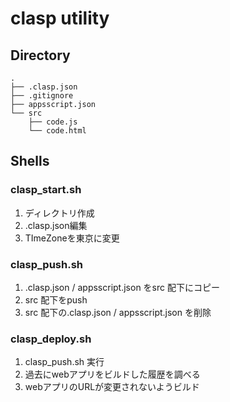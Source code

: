# clasp utility

## Directory
```
.
├── .clasp.json
├── .gitignore
├── appsscript.json
└── src
    ├── code.js
    └── code.html
```

## Shells
### clasp_start.sh
1. ディレクトリ作成
2. .clasp.json編集
3. TImeZoneを東京に変更

### clasp_push.sh
1. .clasp.json / appsscript.json をsrc 配下にコピー
2. src 配下をpush
3. src 配下の.clasp.json / appsscript.json を削除

### clasp_deploy.sh
1. clasp_push.sh 実行
2. 過去にwebアプリをビルドした履歴を調べる
3. webアプリのURLが変更されないようビルド

